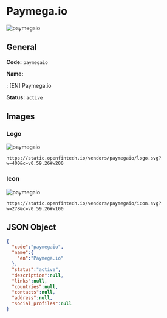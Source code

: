
# Paymega.io 
![paymegaio](https://static.openfintech.io/vendors/paymegaio/logo.svg?w=400&c=v0.59.26#w200)  

## General 
 
**Code:** `paymegaio` 
 
**Name:** 
 
:	[EN] Paymega.io 
 
**Status:** `active` 
 

## Images 

### Logo 
 
![paymegaio](https://static.openfintech.io/vendors/paymegaio/logo.svg?w=400&c=v0.59.26#w200)  

```
https://static.openfintech.io/vendors/paymegaio/logo.svg?w=400&c=v0.59.26#w200
```  

### Icon 
 
![paymegaio](https://static.openfintech.io/vendors/paymegaio/icon.svg?w=278&c=v0.59.26#w100)  

```
https://static.openfintech.io/vendors/paymegaio/icon.svg?w=278&c=v0.59.26#w100
```  

## JSON Object 

```json
{
  "code":"paymegaio",
  "name":{
    "en":"Paymega.io"
  },
  "status":"active",
  "description":null,
  "links":null,
  "countries":null,
  "contacts":null,
  "address":null,
  "social_profiles":null
}
```  
